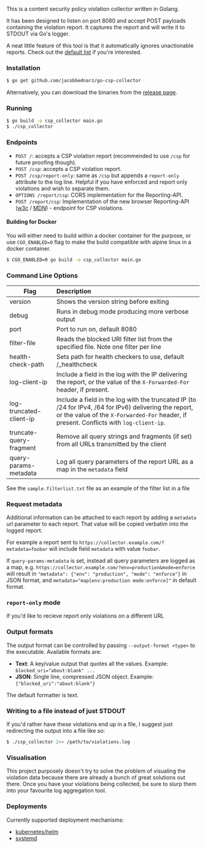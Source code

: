 This is a content security policy violation collector written in Golang.

It has been designed to listen on port 8080 and accept POST payloads
containing the violation report. It captures the report and will write
it to STDOUT via Go's logger.

A neat little feature of this tool is that it automatically ignores
unactionable reports. Check out the [default list][1] if you're interested.

### Installation

```sh
$ go get github.com/jacobbednarz/go-csp-collector
```

Alternatively, you can download the binaries from the [release page][2].

### Running

```sh
$ go build -o csp_collector main.go
$ ./csp_collector
```

### Endpoints

- `POST /`: accepts a CSP violation report (recommended to use `/csp` for future proofing though).
- `POST /csp`: accepts a CSP violation report.
- `POST /csp/report-only`: same as `/csp` but appends a `report-only` attribute to the log line. Helpful if you have enforced and report only violations and wish to separate them.
- `OPTIONS /report/csp`: CORS implementation for the Reporting-API.
- `POST /report/csp`: Implementation of the new browser Reporting-API ([w3c](https://www.w3.org/TR/reporting-1/) / [MDN](https://developer.mozilla.org/en-US/docs/Web/API/Reporting_API)) - endpoint for CSP violations.

#### Building for Docker

You will either need to build within a docker container for the purpose, or use `CGO_ENABLED=0` flag
to make the build compatible with alpine linux in a docker container.

```sh
$ CGO_ENABLED=0 go build -o csp_collector main.go
```

### Command Line Options

| Flag                    | Description                                                                                                                                                                                       |
| ----------------------- | :------------------------------------------------------------------------------------------------------------------------------------------------------------------------------------------------ |
| version                 | Shows the version string before exiting                                                                                                                                                           |
| debug                   | Runs in debug mode producing more verbose output                                                                                                                                                  |
| port                    | Port to run on, default 8080                                                                                                                                                                      |
| filter-file             | Reads the blocked URI filter list from the specified file. Note one filter per line                                                                                                               |
| health-check-path       | Sets path for health checkers to use, default \/\_healthcheck                                                                                                                                     |
| log-client-ip           | Include a field in the log with the IP delivering the report, or the value of the `X-Forwarded-For` header, if present.                                                                           |
| log-truncated-client-ip | Include a field in the log with the truncated IP (to /24 for IPv4, /64 for IPv6) delivering the report, or the value of the `X-Forwarded-For` header, if present. Conflicts with `log-client-ip`. |
| truncate-query-fragment | Remove all query strings and fragments (if set) from all URLs transmitted by the client                                                                                                           |
| query-params-metadata   | Log all query parameters of the report URL as a map in the `metadata` field                                                                                                                       |

See the `sample.filterlist.txt` file as an example of the filter list in a file

### Request metadata

Additional information can be attached to each report by adding a `metadata`
url parameter to each report. That value will be copied verbatim into the
logged report.

For example a report sent to `https://collector.example.com/?metadata=foobar`
will include field `metadata` with value `foobar`.

If `query-params-metadata` is set, instead all query parameters are logged as a
map, e.g. `https://collector.example.com/?env=production&mode=enforce` will
result in `"metadata": {"env": "production", "mode": "enforce"}` in JSON
format, and `metadata="map[env:production mode:enforce]"` in default format.

### `report-only` mode

If you'd like to recieve report only violations on a different URL

### Output formats

The output format can be controlled by passing `--output-format <type>`
to the executable. Available formats are:

- **Text**: A key/value output that quotes all the values. Example:
  `blocked_uri="about:blank" ...`
- **JSON**: Single line, compressed JSON object. Example:
  `{"blocked_uri":"about:blank"}`

The default formatter is text.

### Writing to a file instead of just STDOUT

If you'd rather have these violations end up in a file, I suggest just
redirecting the output into a file like so:

```sh
$ ./csp_collector 2>> /path/to/violations.log
```

### Visualisation

This project purposely doesn't try to solve the problem of visualing the
violation data because there are already a bunch of great solutions out
there. Once you have your violations being collected, be sure to slurp
them into your favourite log aggregation tool.

### Deployments

Currently supported deployment mechanisms:

- [kubernetes/helm][3]
- [systemd][4]

[1]: https://github.com/jacobbednarz/go-csp-collector/blob/master/sample.filterlist.txt
[2]: https://github.com/jacobbednarz/go-csp-collector/releases
[3]: https://github.com/jacobbednarz/go-csp-collector/tree/master/deployments/kubernetes-helm/README.md
[4]: https://github.com/jacobbednarz/go-csp-collector/tree/master/init
